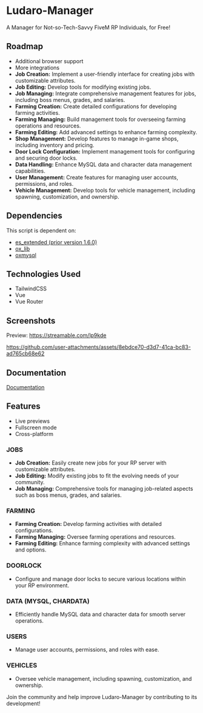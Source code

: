 # Ludaro-Manager

A Manager for Not-so-Tech-Savvy FiveM RP Individuals, for Free!

## Roadmap

- Additional browser support
- More integrations
- **Job Creation:** Implement a user-friendly interface for creating jobs with customizable attributes.
- **Job Editing:** Develop tools for modifying existing jobs.
- **Job Managing:** Integrate comprehensive management features for jobs, including boss menus, grades, and salaries.
- **Farming Creation:** Create detailed configurations for developing farming activities.
- **Farming Managing:** Build management tools for overseeing farming operations and resources.
- **Farming Editing:** Add advanced settings to enhance farming complexity.
- **Shop Management:** Develop features to manage in-game shops, including inventory and pricing.
- **Door Lock Configuration:** Implement management tools for configuring and securing door locks.
- **Data Handling:** Enhance MySQL data and character data management capabilities.
- **User Management:** Create features for managing user accounts, permissions, and roles.
- **Vehicle Management:** Develop tools for vehicle management, including spawning, customization, and ownership.

## Dependencies

This script is dependent on:
- [es_extended (prior version 1.6.0)](https://github.com/esx-framework/esx_core)
- [ox_lib](https://github.com/overextended/ox_lib)
- [oxmysql](https://github.com/overextended/ox_lib)

## Technologies Used

- TailwindCSS
- Vue
- Vue Router

## Screenshots
Preview:
https://streamable.com/lp9kde

https://github.com/user-attachments/assets/8ebdce70-d3d7-41ca-bc83-ad765cb68e62


## Documentation

[Documentation](https://github.com/Ludaro1024/ludaro_manager/wiki)

## Features

- Live previews
- Fullscreen mode
- Cross-platform

### JOBS

- **Job Creation:** Easily create new jobs for your RP server with customizable attributes.
- **Job Editing:** Modify existing jobs to fit the evolving needs of your community.
- **Job Managing:** Comprehensive tools for managing job-related aspects such as boss menus, grades, and salaries.

### FARMING

- **Farming Creation:** Develop farming activities with detailed configurations.
- **Farming Managing:** Oversee farming operations and resources.
- **Farming Editing:** Enhance farming complexity with advanced settings and options.


### DOORLOCK

- Configure and manage door locks to secure various locations within your RP environment.

### DATA (MYSQL, CHARDATA)

- Efficiently handle MySQL data and character data for smooth server operations.

### USERS

- Manage user accounts, permissions, and roles with ease.

### VEHICLES

- Oversee vehicle management, including spawning, customization, and ownership.

Join the community and help improve Ludaro-Manager by contributing to its development!
